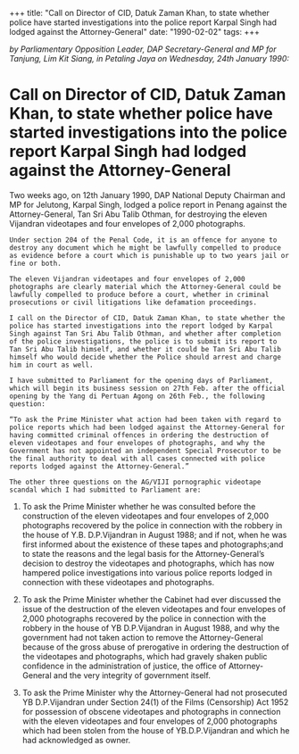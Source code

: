 +++ 
title: "Call on Director of CID, Datuk Zaman Khan, to state whether police have started investigations into the police report Karpal Singh had lodged against the Attorney-General"
date: "1990-02-02"
tags:
+++

_by Parliamentary Opposition Leader, DAP Secretary-General and MP for Tanjung, Lim Kit Siang, in Petaling Jaya on Wednesday, 24th January 1990:_

# Call on Director of CID, Datuk Zaman Khan, to state whether police have started investigations into the police report Karpal Singh had lodged against the Attorney-General

Two weeks ago, on 12th January 1990, DAP National Deputy Chairman and MP for Jelutong, Karpal Singh, lodged a police report in Penang against the Attorney-General, Tan Sri Abu Talib Othman, for destroying the eleven Vijandran videotapes and four envelopes of 2,000 photographs.</u>

	Under section 204 of the Penal Code, it is an offence for anyone to destroy any document which he might be lawfully compelled to produce as evidence before a court which is punishable up to two years jail or fine or both.

	The eleven Vijandran videotapes and four envelopes of 2,000 photographs are clearly material which the Attorney-General could be lawfully compelled to produce before a court, whether in criminal prosecutions or civil litigations like defamation proceedings.

	I call on the Director of CID, Datuk Zaman Khan, to state whether the police has started investigations into the report lodged by Karpal Singh against Tan Sri Abu Talib Othman, and whether after completion of the police investigations, the police is to submit its report to Tan Sri Abu Talib himself, and whether it could be Tan Sri Abu Talib himself who would decide whether the Police should arrest and charge him in court as well.

	I have submitted to Parliament for the opening days of Parliament, which will begin its business session on 27th Feb. after the official opening by the Yang di Pertuan Agong on 26th Feb., the following question:

	“To ask the Prime Minister what action had been taken with regard to police reports which had been lodged against the Attorney-General for having committed criminal offences in ordering the destruction of eleven videotapes and four envelopes of photographs, and why the Government has not appointed an independent Special Prosecutor to be the final authority to deal with all cases connected with police reports lodged against the Attorney-General.”

	The other three questions on the AG/VIJI pornographic videotape scandal which I had submitted to Parliament are:

1.	To ask the Prime Minister whether he was consulted before the construction of 
the eleven videotapes and four envelopes of 2,000 photographs recovered by the police in connection with the robbery in the house of Y.B. D.P.Vijandran in August 1988; and if not, when he was first informed about the existence of these tapes and photographs;and to state the reasons and the legal basis for the Attorney-General’s decision to destroy the videotapes and photographs, which has now hampered police investigations into various police reports lodged in connection with these videotapes and photographs.

2.	To ask the Prime Minister whether the Cabinet had ever discussed the issue of 
the destruction of the eleven videotapes and four envelopes of 2,000 photographs recovered by the police in connection with the robbery in the house of YB D.P.Vijandran in August 1988, and why the government had not taken action to remove the Attorney-General because of the gross abuse of prerogative in ordering the destruction of the videotapes and photographs, which had gravely shaken public confidence in the administration of justice, the office of Attorney-General and the very integrity of government itself.

3.	To ask the Prime Minister why the Attorney-General had not prosecuted YB 
D.P.Vijandran under Section 24(1) of the Films (Censorship) Act 1952 for possession of obscene videotapes and photographs in connection with the eleven videotapes and four envelopes of 2,000 photographs which had been stolen from the house of YB.D.P.Vijandran and which he had acknowledged as owner.
 
